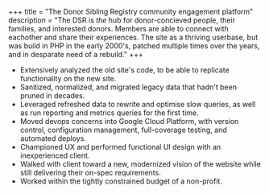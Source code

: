 +++
title = "The Donor Sibling Registry community engagement platform"
description = "The DSR is _the_ hub for donor-concieved people, their families, and interested donors. Members are able to connect with eachother and share their experiences. The site as a thriving userbase, but was build in PHP in the early 2000's, patched multiple times over the years, and in desparate need of a rebuild."
+++

* Extensively analyzed the old site's code, to be able to replicate functionality on the new site.
* Sanitized, normalized, and migrated legacy data that hadn't been pruned in decades.
* Leveraged refreshed data to rewrite and optimise slow queries, as well as run reporting and metrics queries for the first time.
* Moved devops concerns into Google Cloud Platform, with version control, configuration management, full-coverage testing, and automated deploys.
* Championed UX and performed functional UI design with an inexperienced client.
* Walked with client toward a new, modernized vision of the website while still delivering their on-spec requirements.
* Worked within the tightly constrained budget of a non-profit.
